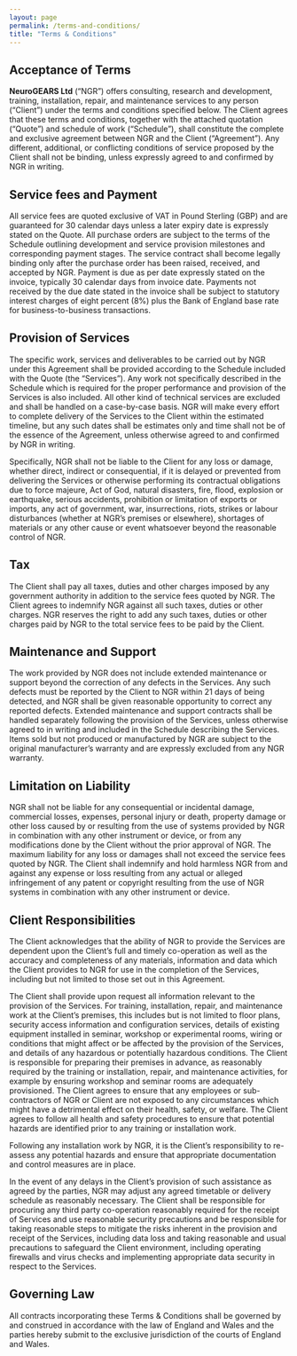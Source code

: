 ```yaml
---
layout: page
permalink: /terms-and-conditions/
title: "Terms & Conditions"
---
```


## Acceptance of Terms

**NeuroGEARS Ltd** (“NGR”) offers consulting, research and development, training, installation, repair, and maintenance services to any person (“Client”) under the terms and conditions specified below. The Client agrees that these terms and conditions, together with the attached quotation (“Quote”) and schedule of work (“Schedule”), shall constitute the complete and exclusive agreement between NGR and the Client (“Agreement”). Any different, additional, or conflicting conditions of service proposed by the Client shall not be binding, unless expressly agreed to and confirmed by NGR in writing.

## Service fees and Payment

All service fees are quoted exclusive of VAT in Pound Sterling (GBP) and are guaranteed for 30 calendar days unless a later expiry date is expressly stated on the Quote. All purchase orders are subject to the terms of the Schedule outlining development and service provision milestones and corresponding payment stages. The service contract shall become legally binding only after the purchase order has been raised, received, and accepted by NGR. Payment is due as per date expressly stated on the invoice, typically 30 calendar days from invoice date. Payments not received by the due date stated in the invoice shall be subject to statutory interest charges of eight percent (8%) plus the Bank of England base rate for business-to-business transactions.

## Provision of Services

The specific work, services and deliverables to be carried out by NGR under this Agreement shall be provided according to the Schedule included with the Quote (the “Services”). Any work not specifically described in the Schedule which is required for the proper performance and provision of the Services is also included. All other kind of technical services are excluded and shall be handled on a case-by-case basis. NGR will make every effort to complete delivery of the Services to the Client within the estimated timeline, but any such dates shall be estimates only and time shall not be of the essence of the Agreement, unless otherwise agreed to and confirmed by NGR in writing.

Specifically, NGR shall not be liable to the Client for any loss or damage, whether direct, indirect or consequential, if it is delayed or prevented from delivering the Services or otherwise performing its contractual obligations due to force majeure, Act of God, natural disasters, fire, flood, explosion or earthquake, serious accidents, prohibition or limitation of exports or imports, any act of government, war, insurrections, riots, strikes or labour disturbances (whether at NGR’s premises or elsewhere), shortages of materials or any other cause or event whatsoever beyond the reasonable control of NGR.

## Tax

The Client shall pay all taxes, duties and other charges imposed by any government authority in addition to the service fees quoted by NGR. The Client agrees to indemnify NGR against all such taxes, duties or other charges. NGR reserves the right to add any such taxes, duties or other charges paid by NGR to the total service fees to be paid by the Client.

## Maintenance and Support

The work provided by NGR does not include extended maintenance or support beyond the correction of any defects in the Services. Any such defects must be reported by the Client to NGR within 21 days of being detected, and NGR shall be given reasonable opportunity to correct any reported defects. Extended maintenance and support contracts shall be handled separately following the provision of the Services, unless otherwise agreed to in writing and included in the Schedule describing the Services. Items sold but not produced or manufactured by NGR are subject to the original manufacturer’s warranty and are expressly excluded from any NGR warranty.

## Limitation on Liability

NGR shall not be liable for any consequential or incidental damage, commercial losses, expenses, personal injury or death, property damage or other loss caused by or resulting from the use of systems provided by NGR in combination with any other instrument or device, or from any modifications done by the Client without the prior approval of NGR. The maximum liability for any loss or damages shall not exceed the service fees quoted by NGR. The Client shall indemnify and hold harmless NGR from and against any expense or loss resulting from any actual or alleged infringement of any patent or copyright resulting from the use of NGR systems in combination with any other instrument or device.

## Client Responsibilities

The Client acknowledges that the ability of NGR to provide the Services are dependent upon the Client’s full and timely co-operation as well as the accuracy and completeness of any materials, information and data which the Client provides to NGR for use in the completion of the Services, including but not limited to those set out in this Agreement.

The Client shall provide upon request all information relevant to the provision of the Services. For training, installation, repair, and maintenance work at the Client’s premises, this includes but is not limited to floor plans, security access information and configuration services, details of existing equipment installed in seminar, workshop or experimental rooms, wiring or conditions that might affect or be affected by the provision of the Services, and details of any hazardous or potentially hazardous conditions. The Client is responsible for preparing their premises in advance, as reasonably required by the training or installation, repair, and maintenance activities, for example by ensuring workshop and seminar rooms are adequately provisioned. The Client agrees to ensure that any employees or sub-contractors of NGR or Client are not exposed to any circumstances which might have a detrimental effect on their health, safety, or welfare. The Client agrees to follow all health and safety procedures to ensure that potential hazards are identified prior to any training or installation work.

Following any installation work by NGR, it is the Client’s responsibility to re-assess any potential hazards and ensure that appropriate documentation and control measures are in place.

In the event of any delays in the Client’s provision of such assistance as agreed by the parties, NGR may adjust any agreed timetable or delivery schedule as reasonably necessary. The Client shall be responsible for procuring any third party co-operation reasonably required for the receipt of Services and use reasonable security precautions and be responsible for taking reasonable steps to mitigate the risks inherent in the provision and receipt of the Services, including data loss and taking reasonable and usual precautions to safeguard the Client environment, including operating firewalls and virus checks and implementing appropriate data security in respect to the Services.

## Governing Law

All contracts incorporating these Terms & Conditions shall be governed by and construed in accordance with the law of England and Wales and the parties hereby submit to the exclusive jurisdiction of the courts of England and Wales.
